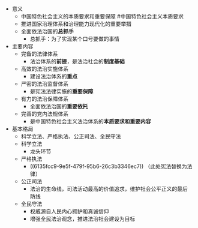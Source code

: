 - 意义
	- 中国特色社会主义的本质要求和重要保障 #中国特色社会主义本质要求
	- 推进国家治理体系和治理能力现代化的重要举措
	- 全面依法治国的**总抓手**
		- 总抓手：为了实现某个口号要做的事情
- 主要内容
	- 完备的法律体系
		- 法治体系的**前提**，是法治社会的**制度基础**
	- 高效的法治实施体系
		- 建设法治体系的**重点**
	- 严密的法治监督体系
		- 是宪法法律实施的**重要保障**
	- 有力的法治保障体系
		- 全面依法治国的**重要依托**
	- 完善的党内法规体系
		- 是中国特色社会主义法治体系的**本质要求和重要内容**
- 基本格局
	- 科学立法、严格执法、公正司法、全民守法
	- 科学立法
		- 龙头环节
	- 严格执法
		- ((6135fcc9-9e5f-479f-95b6-26c3b3346ec7)) （此处宪法替换为法律）
	- 公正司法
		- 法治的生命线，司法活动最高的价值追求，维护社会公平正义的最后防线
	- 全民守法
		- 权威源自人民内心拥护和真诚信仰
		- 增强全民法治观念，推进法治社会建设为目标